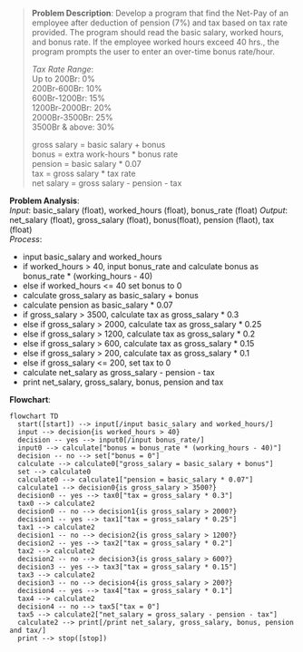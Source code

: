 > **Problem Description**: Develop a program that find the Net-Pay of an employee after deduction of pension (7%) and tax based on tax rate provided. The
> program should read the basic salary, worked hours, and bonus rate. If the employee worked hours exceed 40 hrs., the program prompts the user to enter an
> over-time bonus rate/hour.
> 
> *Tax Rate Range*:  
> Up to 200Br:    0%  
> 200Br-600Br:    10%  
> 600Br-1200Br:   15%  
> 1200Br-2000Br:  20%  
> 2000Br-3500Br:  25%  
> 3500Br & above: 30%
>
> gross salary = basic salary + bonus  
> bonus = extra work-hours * bonus rate  
> pension = basic salary * 0.07  
> tax = gross salary * tax rate  
> net salary = gross salary - pension - tax

**Problem Analysis**:  
*Input*: basic_salary (float), worked_hours (float), bonus_rate (float) 
*Output*: net_salary (float), gross_salary (float), bonus(float), pension (flaot), tax (float)  
*Process*:
- input basic_salary and worked_hours
- if worked_hours > 40, input bonus_rate and calculate bonus as bonus_rate * (working_hours - 40)
- else if worked_hours <= 40 set bonus to 0
- calculate gross_salary as basic_salary + bonus
- calculate pension as basic_salary * 0.07
- if gross_salary > 3500, calculate tax as gross_salary * 0.3
- else if gross_salary > 2000, calculate tax as gross_salary * 0.25
- else if gross_salary > 1200, calculate tax as gross_salary * 0.2
- else if gross_salary > 600, calculate tax as gross_salary * 0.15
- else if gross_salary > 200, calculate tax as gross_salary * 0.1
- else if gross_salary <= 200, set tax to 0
- calculate net_salary as gross_salary - pension - tax
- print net_salary, gross_salary, bonus, pension and tax

**Flowchart**:
```mermaid
flowchart TD
  start([start]) --> input[/input basic_salary and worked_hours/]
  input --> decision{is worked_hours > 40}
  decision -- yes --> input0[/input bonus_rate/]
  input0 --> calculate["bonus = bonus_rate * (working_hours - 40)"]
  decision -- no --> set["bonus = 0"]
  calculate --> calculate0["gross_salary = basic_salary + bonus"]
  set --> calculate0
  calculate0 --> calculate1["pension = basic_salary * 0.07"]
  calculate1 --> decision0{is gross_salary > 3500?}
  decision0 -- yes --> tax0["tax = gross_salary * 0.3"]
  tax0 --> calculate2
  decision0 -- no --> decision1{is gross_salary > 2000?}
  decision1 -- yes --> tax1["tax = gross_salary * 0.25"]
  tax1 --> calculate2
  decision1 -- no --> decision2{is gross_salary > 1200?}
  decision2 -- yes --> tax2["tax = gross_salary * 0.2"]
  tax2 --> calculate2
  decision2 -- no --> decision3{is gross_salary > 600?}
  decision3 -- yes --> tax3["tax = gross_salary * 0.15"]
  tax3 --> calculate2
  decision3 -- no --> decision4{is gross_salary > 200?}
  decision4 -- yes --> tax4["tax = gross_salary * 0.1"]
  tax4 --> calculate2
  decision4 -- no --> tax5["tax = 0"]
  tax5 --> calculate2["net_salary = gross_salary - pension - tax"]
  calculate2 --> print[/print net_salary, gross_salary, bonus, pension and tax/]
  print --> stop([stop])
```
